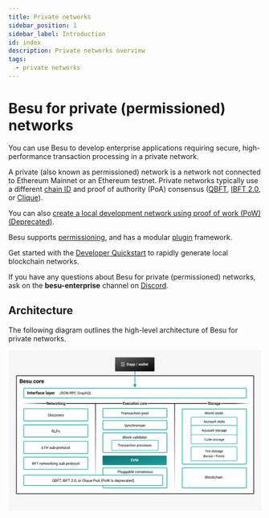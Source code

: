 ```yaml
---
title: Private networks
sidebar_position: 1
sidebar_label: Introduction
id: index
description: Private networks overview
tags:
  - private networks
---
```


# Besu for private (permissioned) networks

You can use Besu to develop enterprise applications requiring secure, high-performance transaction processing in a private network.

A private (also known as permissioned) network is a network not connected to Ethereum Mainnet or an Ethereum testnet. Private networks typically use a different [chain ID](../public-networks/concepts/network-and-chain-id.md) and proof of authority (PoA) consensus ([QBFT](how-to/configure/consensus/qbft.md), [IBFT 2.0](how-to/configure/consensus/ibft.md), or [Clique](how-to/configure/consensus/clique.md)).

You can also [create a local development network using proof of work (PoW) (Deprecated)](tutorials/ethash.md).

Besu supports [permissioning](concepts/permissioning/index.md), and has a modular [plugin](../public-networks/concepts/plugins.md) framework.

Get started with the [Developer Quickstart](tutorials/quickstart.md) to rapidly generate local blockchain networks.

If you have any questions about Besu for private (permissioned) networks, ask on the **besu-enterprise** channel on
[Discord](https://discord.com/channels/905194001349627914/1172617318845657199).

## Architecture

The following diagram outlines the high-level architecture of Besu for private networks.

![Private architecture](../assets/images/private-architecture.jpeg)
